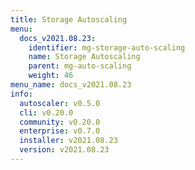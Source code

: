 ```yaml
---
title: Storage Autoscaling
menu:
  docs_v2021.08.23:
    identifier: mg-storage-auto-scaling
    name: Storage Autoscaling
    parent: mg-auto-scaling
    weight: 46
menu_name: docs_v2021.08.23
info:
  autoscaler: v0.5.0
  cli: v0.20.0
  community: v0.20.0
  enterprise: v0.7.0
  installer: v2021.08.23
  version: v2021.08.23
---
```


